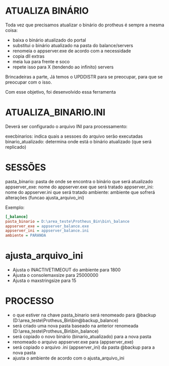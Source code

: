 # ATUALIZA BINÁRIO

Toda vez que precisamos atualizar o binário do protheus é sempre a mesma coisa:

- baixa o binário atualizado do portal
- substitui o binário atualizado na pasta do balance/servers
- renomeia o appserver.exe de acordo com a necessidade
- copia dll extras
- meia lua para frente e soco
- repete isso para X (tendendo ao infinito) servers

Brincadeiras a parte,
Já temos o UPDDISTR para se preocupar, para que se preocupar com o isso.

Com esse objetivo, foi desenvolvido essa ferramenta


# ATUALIZA_BINARIO.INI

Deverá ser configurado o arquivo INI para processamento:

execbinarios: indica quais a sessoes do arquivo serão executadas
binario_atualizado: determina onde está o binário atualizado (que será replicado)

# SESSÕES

pasta_binario: pasta de onde se encontra o binário que será atualizado
appserver_exe: nome do appserver.exe que será tratado
appserver_ini: nome do appserver.ini que será tratado
ambiente: ambiente que sofrerá alterações (funcao ajusta_arquivo_ini)

Exemplo:


```ini
[_balance]
pasta_binario = D:\area_teste\Protheus_Bin\bin\_balance
appserver_exe = appserver_balance.exe
appserver_ini = appserver_balance.ini
ambiente = PARANOA
```

# ajusta_arquivo_ini

- Ajusta o INACTIVETIMEOUT do ambiente para 1800
- Ajusta o consolemaxsize para 25000000
- Ajusta o maxstringsize para 15

# PROCESSO

- o que estiver na chave pasta_binario será renomeado para @backup (D:\area_teste\Protheus_Bin\bin\@backup_balance)
- será criado uma nova pasta baseado na anterior renomeada (D:\area_teste\Protheus_Bin\bin\_balance)
- será copiado o novo binário (binario_atualizado) para a nova pasta
- renomeado o arquivo appserver.exe para (appserver_exe)
- será copiado o arquivo .ini (appserver_ini) da pasta @backup para a nova pasta
- ajusta o ambiente de acordo com o ajusta_arquivo_ini